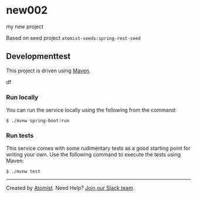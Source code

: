 # new002
my new project

Based on seed project `atomist-seeds:spring-rest-seed`

## Developmenttest

This project is driven using [Maven][mvn].

[mvn]: https://maven.apache.org/ (Maven)
df
### Run locally

You can run the service locally using the following from the command:

```
$ ./mvnw spring-boot:run
```

### Run tests

This service comes with some rudimentary tests as a good starting
point for writing your own.  Use the following command to execute the
tests using Maven:

```
$ ./mvnw test
```

---

Created by [Atomist][atomist].
Need Help?  [Join our Slack team][slack].

[atomist]: https://www.atomist.com/ (Atomist - How Teams Deliver Software)
[slack]: https://join.atomist.com/ (Atomist Community Slack Workspace)
